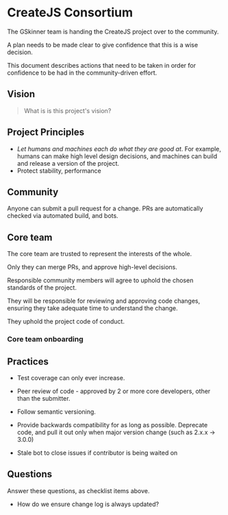# CreateJS Consortium

The GSkinner team is handing the CreateJS project over to the community.

A plan needs to be made clear to give confidence that this is a wise decision.

This document describes actions that need to be taken in order for confidence to be had in the community-driven effort.

## Vision

> What is is this project's vision?

## Project Principles

* *Let humans and machines each do what they are good at*. For example, humans can make high level design decisions, and machines can build and release a version of the project.
* Protect stability, performance

## Community

Anyone can submit a pull request for a change.
PRs are automatically checked via automated build, and bots.

## Core team

The core team are trusted to represent the interests of the whole.

Only they can merge PRs, and approve high-level decisions.

Responsible community members will agree to uphold the chosen standards of the project.

They will be responsible for reviewing and approving code changes, ensuring they take adequate time to understand the change.

They uphold the project code of conduct.

### Core team onboarding


## Practices

* Test coverage can only ever increase.
* Peer review of code - approved by 2 or more core developers, other than the submitter.
* Follow semantic versioning.
* Provide backwards compatibility for as long as possible. Deprecate code, and pull it out only when major version change (such as 2.x.x -> 3.0.0)

* Stale bot to close issues if contributor is being waited on

## Questions

Answer these questions, as checklist items above.

* How do we ensure change log is always updated?
